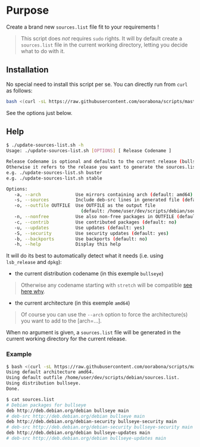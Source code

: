 # Purpose

Create a brand new `sources.list` file fit to your requirements !

> This script does *not* requires `sudo` rights.
> It will by default create a `sources.list` file in the current working directory, letting you decide what to do with it.

## Installation

No special need to install this script per se.
You can directly run from `curl` as follows:

```bash
bash <(curl -sL https://raw.githubusercontent.com/oorabona/scripts/master/debian/update-sources-list.sh) -s -c -n stable
```

See the options just below.

## Help

```bash
$ ./update-sources-list.sh -h
Usage: ./update-sources-list.sh [OPTIONS] [ Release Codename ]

Release Codename is optional and defaults to the current release (bullseye).
Otherwise it refers to the release you want to generate the sources.list for.
e.g. ./update-sources-list.sh buster
e.g. ./update-sources-list.sh stable

Options:
   -a, --arch             Use mirrors containing arch (default: amd64)
   -s, --sources          Include deb-src lines in generated file (default: no)
   -o, --outfile OUTFILE  Use OUTFILE as the output file
                            (default: /home/user/dev/scripts/debian/sources.list)
   -n, --nonfree          Use also non-free packages in OUTFILE (default: no)
   -c, --contrib          Use contributed packages (default: no)
   -u, --updates          Use updates (default: yes)
   -S, --security         Use security updates (default: yes)
   -b, --backports        Use backports (default: no)
   -h, --help             Display this help
```

It will do its best to automatically detect what it needs (i.e. using `lsb_release` and `dpkg`):

- the current distribution codename (in this exemple `bullseye`)

> Otherwise any codename starting with `stretch` will be compatible [see here why](http://deb.debian.org/).

- the current architecture (in this exemple `amd64`)

> Of course you can use the `--arch` option to force the architecture(s) you want to add to the [arch=...].

When no argument is given, a `sources.list` file will be generated in the current working directory for the current release.

### Example

```bash
$ bash <(curl -sL https://raw.githubusercontent.com/oorabona/scripts/master/debian/update-sources-list.sh)               
Using default architecture amd64.
Using default outfile /home/user/dev/scripts/debian/sources.list.
Using distribution bullseye.
Done.
```

```bash
$ cat sources.list
# Debian packages for bullseye
deb http://deb.debian.org/debian bullseye main 
# deb-src http://deb.debian.org/debian bullseye main 
deb http://deb.debian.org/debian-security bullseye-security main 
# deb-src http://deb.debian.org/debian-security bullseye-security main 
deb http://deb.debian.org/debian bullseye-updates main 
# deb-src http://deb.debian.org/debian bullseye-updates main 
```
